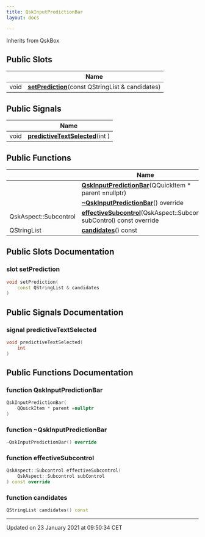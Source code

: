 ```yaml
---
title: QskInputPredictionBar
layout: docs

---
```





Inherits from QskBox

## Public Slots

|                | Name           |
| -------------- | -------------- |
| void | **[setPrediction](/docs/classes/class_qsk_input_prediction_bar/#slot-setprediction)**(const QStringList & candidates) |

## Public Signals

|                | Name           |
| -------------- | -------------- |
| void | **[predictiveTextSelected](/docs/classes/class_qsk_input_prediction_bar/#signal-predictivetextselected)**(int ) |

## Public Functions

|                | Name           |
| -------------- | -------------- |
| | **[QskInputPredictionBar](/docs/classes/class_qsk_input_prediction_bar/#function-qskinputpredictionbar)**(QQuickItem * parent =nullptr) |
| | **[~QskInputPredictionBar](/docs/classes/class_qsk_input_prediction_bar/#function-~qskinputpredictionbar)**() override |
| QskAspect::Subcontrol | **[effectiveSubcontrol](/docs/classes/class_qsk_input_prediction_bar/#function-effectivesubcontrol)**(QskAspect::Subcontrol subControl) const override |
| QStringList | **[candidates](/docs/classes/class_qsk_input_prediction_bar/#function-candidates)**() const |

## Public Slots Documentation

### slot setPrediction

```cpp
void setPrediction(
    const QStringList & candidates
)
```


## Public Signals Documentation

### signal predictiveTextSelected

```cpp
void predictiveTextSelected(
    int 
)
```


## Public Functions Documentation

### function QskInputPredictionBar

```cpp
QskInputPredictionBar(
    QQuickItem * parent =nullptr
)
```


### function ~QskInputPredictionBar

```cpp
~QskInputPredictionBar() override
```


### function effectiveSubcontrol

```cpp
QskAspect::Subcontrol effectiveSubcontrol(
    QskAspect::Subcontrol subControl
) const override
```


### function candidates

```cpp
QStringList candidates() const
```


-------------------------------

Updated on 23 January 2021 at 09:50:34 CET